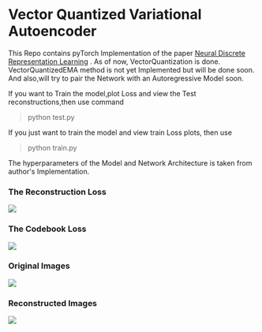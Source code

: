 # Vector Quantized Variational Autoencoder

This Repo contains pyTorch Implementation of the paper [Neural Discrete Representation Learning](https://arxiv.org/abs/1711.00937) .
As of now, VectorQuantization is done. VectorQuantizedEMA method is not yet Implemented but will be done soon.
And also,will try to pair the Network with an Autoregressive Model soon.

If you want to Train the model,plot Loss and view the Test reconstructions,then use command
> python test.py

If you just want to train the model and view train Loss plots, then use
> python train.py

The hyperparameters of the Model and Network Architecture is taken from author's Implementation.

### The Reconstruction Loss

![](https://i.imgur.com/TtpF5I1.png)


### The Codebook Loss
![](https://i.imgur.com/jqbrMHG.png)

### Original Images
![](https://i.imgur.com/9XPaKpH.png)

### Reconstructed Images
![](https://i.imgur.com/5mIoEAW.png)







